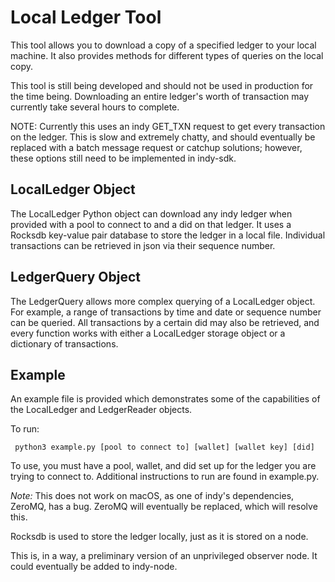# Local Ledger Tool

This tool allows you to download a copy of a specified ledger to your local machine. It also provides methods for different types of queries on the local copy.

This tool is still being developed and should not be used in production for the time being. Downloading an entire ledger's worth of transaction may currently take several hours to complete.

NOTE: Currently this uses an indy GET_TXN request to get every transaction on the ledger. This is slow and extremely chatty, and should eventually be replaced with a batch message request or catchup solutions; however, these options still need to be implemented in indy-sdk.

## LocalLedger Object

The LocalLedger Python object can download any indy ledger when provided with a pool to connect to and a did on that ledger. It uses a Rocksdb key-value pair database to store the ledger in a local file. Individual transactions can be retrieved in json via their sequence number.

## LedgerQuery Object

The LedgerQuery allows more complex querying of a LocalLedger object. For example, a range of transactions by time and date or sequence number can be queried. All transactions by a certain did may also be retrieved, and every function works with either a LocalLedger storage object or a dictionary of transactions.

## Example

An example file is provided which demonstrates some of the capabilities of the LocalLedger and LedgerReader objects.

To run: 

``` python3 example.py [pool to connect to] [wallet] [wallet key] [did]```

To use, you must have a pool, wallet, and did set up for the ledger you are trying to connect to. Additional instructions to run are found in example.py.

*Note:* This does not work on macOS, as one of indy's dependencies, ZeroMQ, has a bug. ZeroMQ will eventually be replaced, which will resolve this.

Rocksdb is used to store the ledger locally, just as it is stored on a node.

This is, in a way, a preliminary version of an unprivileged observer node. It could eventually be added to indy-node.
